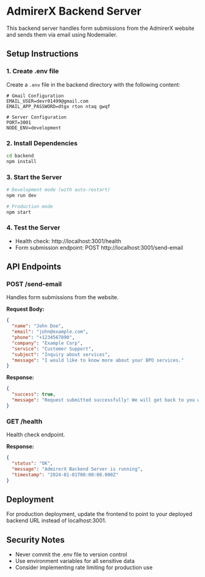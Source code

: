 # AdmirerX Backend Server

This backend server handles form submissions from the AdmirerX website and sends them via email using Nodemailer.

## Setup Instructions

### 1. Create .env file
Create a `.env` file in the backend directory with the following content:

```env
# Gmail Configuration
EMAIL_USER=devr01499@gmail.com
EMAIL_APP_PASSWORD=dtgx rton ntaq gwqf

# Server Configuration
PORT=3001
NODE_ENV=development
```

### 2. Install Dependencies
```bash
cd backend
npm install
```

### 3. Start the Server
```bash
# Development mode (with auto-restart)
npm run dev

# Production mode
npm start
```

### 4. Test the Server
- Health check: http://localhost:3001/health
- Form submission endpoint: POST http://localhost:3001/send-email

## API Endpoints

### POST /send-email
Handles form submissions from the website.

**Request Body:**
```json
{
  "name": "John Doe",
  "email": "john@example.com",
  "phone": "+1234567890",
  "company": "Example Corp",
  "service": "Customer Support",
  "subject": "Inquiry about services",
  "message": "I would like to know more about your BPO services."
}
```

**Response:**
```json
{
  "success": true,
  "message": "Request submitted successfully! We will get back to you within 24 hours."
}
```

### GET /health
Health check endpoint.

**Response:**
```json
{
  "status": "OK",
  "message": "AdmirerX Backend Server is running",
  "timestamp": "2024-01-01T00:00:00.000Z"
}
```

## Deployment

For production deployment, update the frontend to point to your deployed backend URL instead of localhost:3001.

## Security Notes

- Never commit the .env file to version control
- Use environment variables for all sensitive data
- Consider implementing rate limiting for production use
